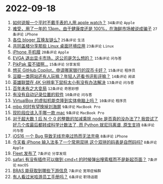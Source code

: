 # 2022-09-18

1. [如何说服一个平时不戴手表的人用 apple watch？](https://www.v2ex.com/t/880950) `34条评论` `Apple`
1. [难受，用了一年的 13pm，由于健康度还是 100%，在海鲜市场被说成骗子](https://www.v2ex.com/t/881004) `27条评论` `iPhone`
1. [各位 bloger 互换友链么?](https://www.v2ex.com/t/880945) `25条评论` `生活`
1. [共同盖楼分享那些 Linux 桌面环境应用](https://www.v2ex.com/t/880985) `23条评论` `Linux`
1. [iPhone 手机膜](https://www.v2ex.com/t/880975) `20条评论` `Apple`
1. [EVGA 退出显卡市场，这公司是怎么想的？](https://www.v2ex.com/t/880996) `15条评论` `问与答`
1. [PikPak 蛮不错啊...](https://www.v2ex.com/t/880963) `15条评论` `分享发现`
1. [想买 GitHub Copilot，申请哪家银行的双币卡好？](https://www.v2ex.com/t/880961) `15条评论` `程序员`
1. [豆瓣一类网站还有人玩嘛？年轻人还看书评影评嘛？](https://www.v2ex.com/t/880990) `14条评论` `阅读`
1. [英雄联盟在 4K 分辨率下鼠标太小有没有办法解决](https://www.v2ex.com/t/880955) `13条评论` `问与答`
1. [百年未有之大变局](https://www.v2ex.com/t/881001) `12条评论` `奇思妙想`
1. [有没有自动记录位置的软件](https://www.v2ex.com/t/881010) `10条评论` `问与答`
1. [VirtualBox 的虚拟机能克隆到实体电脑上吗？](https://www.v2ex.com/t/880997) `10条评论` `程序员`
1. [mbp 何时有望换掉刘海屏](https://www.v2ex.com/t/880958) `9条评论` `MacBook Pro`
1. [现阶段应该入手哪一款 mac](https://www.v2ex.com/t/880949) `9条评论` `MacBook Pro`
1. [对于超大数 1 后 N 个 0 的整数的加减乘除,node 是否真的没办法了? 我尝试了好几个库最后都转成科学计数法了, 而 Python 就尼玛离谱, 原生支持](https://www.v2ex.com/t/881017) `8条评论` `问与答`
1. [iOS16 一个 Bug 导致无线充电过热而无法充电](https://www.v2ex.com/t/880982) `8条评论` `iPhone`
1. [今天看 iPhone 输入法多了一个常用双拼,这个双拼的码表是自然码吗?](https://www.v2ex.com/t/880979) `8条评论` `Apple`
1. [Fleet 发布了](https://www.v2ex.com/t/880984) `7条评论` `分享发现`
1. [safari 有没有插件可以做到 cmd+t 的时候弹出搜索框而不是新起页面？](https://www.v2ex.com/t/880973) `7条评论` `macOS`
1. [BRAS 能获取到哪些下游信息](https://www.v2ex.com/t/880956) `7条评论` `宽带症候群`
1. [有人看过米哈游员工手册吗？](https://www.v2ex.com/t/881008) `6条评论` `职场话题`
